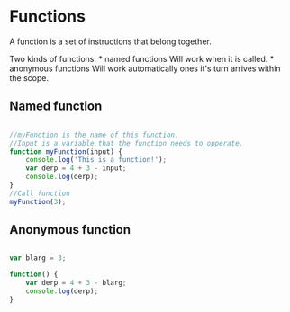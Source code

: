 # Functions
A function is a set of instructions that belong together.

Two kinds of functions:
	* named functions
		Will work when it is called.
	* anonymous functions
		Will work automatically ones it's turn arrives within the scope.

## Named function
```javascript

//myFunction is the name of this function.
//Input is a variable that the function needs to opperate.
function myFunction(input) {
	console.log('This is a function!');
	var derp = 4 + 3 - input;
	console.log(derp);
}
//Call function
myFunction(3);

```

## Anonymous function
```javascript

var blarg = 3;

function() {
	var derp = 4 + 3 - blarg;
	console.log(derp);
}
```